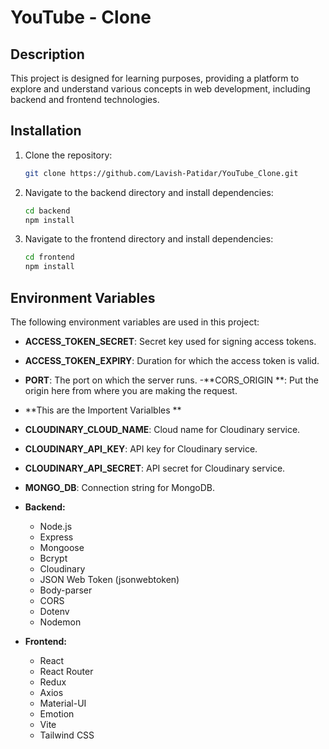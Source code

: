 # YouTube - Clone

## Description

This project is designed for learning purposes, providing a platform to explore and understand various concepts in web development, including backend and frontend technologies.

## Installation

1. Clone the repository:
   ```bash
   git clone https://github.com/Lavish-Patidar/YouTube_Clone.git
   ```
2. Navigate to the backend directory and install dependencies:
   ```bash
   cd backend
   npm install
   ```
3. Navigate to the frontend directory and install dependencies:
   ```bash
   cd frontend
   npm install
   ```

## Environment Variables

The following environment variables are used in this project:

- **ACCESS_TOKEN_SECRET**: Secret key used for signing access tokens.
- **ACCESS_TOKEN_EXPIRY**: Duration for which the access token is valid.
- **PORT**: The port on which the server runs. -**CORS_ORIGIN **: Put the origin here from where you are making the request.
- **This are the Importent Varialbles **
- **CLOUDINARY_CLOUD_NAME**: Cloud name for Cloudinary service.
- **CLOUDINARY_API_KEY**: API key for Cloudinary service.
- **CLOUDINARY_API_SECRET**: API secret for Cloudinary service.
- **MONGO_DB**: Connection string for MongoDB.

- **Backend:**

  - Node.js
  - Express
  - Mongoose
  - Bcrypt
  - Cloudinary
  - JSON Web Token (jsonwebtoken)
  - Body-parser
  - CORS
  - Dotenv
  - Nodemon

- **Frontend:**
  - React
  - React Router
  - Redux
  - Axios
  - Material-UI
  - Emotion
  - Vite
  - Tailwind CSS
